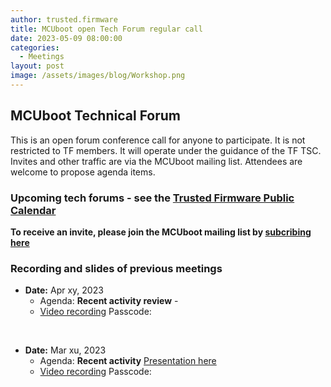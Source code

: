 ```yaml
---
author: trusted.firmware
title: MCUboot open Tech Forum regular call
date: 2023-05-09 08:00:00
categories:
  - Meetings
layout: post
image: /assets/images/blog/Workshop.png
---
```

## MCUboot Technical Forum

This is an open forum conference call for anyone to participate. It is not restricted to TF members. It will operate under the guidance of the TF TSC. Invites and other traffic are via the MCUboot mailing list. Attendees are welcome to propose agenda items.

### Upcoming tech forums - see the [Trusted Firmware Public Calendar](https://www.trustedfirmware.org/meetings/)
  **To receive an invite, please join the MCUboot mailing list by [subcribing here](https://groups.io/g/MCUBoot)**

### Recording and slides of previous meetings
* **Date:** Apr xy, 2023
  * Agenda:  **Recent activity review** -  
  * [Video recording]() Passcode: 
<br/>

* **Date:** Mar xu, 2023
  * Agenda:  **Recent activity** [Presentation here]()
  * [Video recording]() Passcode: 
<br/>
